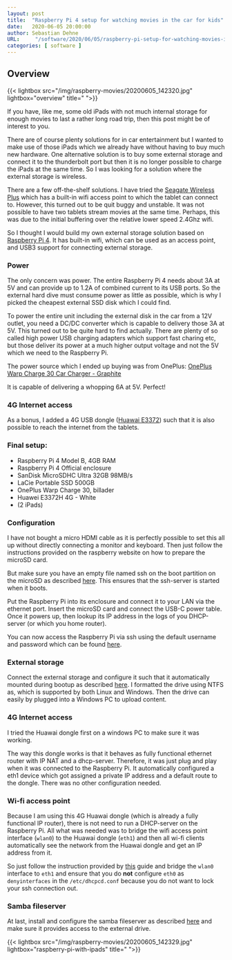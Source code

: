 ```yaml
---
layout: post
title:  "Raspberry Pi 4 setup for watching movies in the car for kids"
date:   2020-06-05 20:00:00
author: Sebastian Dehne
URL:     "/software/2020/06/05/raspberry-pi-setup-for-watching-movies-in-car.html"
categories: [ software ]
---
```


## Overview

{{< lightbox src="/img/raspberry-movies/20200605_142320.jpg" lightbox="overview" title=" ">}}

If you have, like me, some old iPads with not much internal storage for enough movies to last a rather long road trip,
then this post might be of interest to you. 

There are of course plenty solutions for in car entertainment but I wanted to make use of those iPads which we already have
without having to buy much new hardware. One alternative solution is to buy some external storage and connect it to the thunderbolt port
but then it is no longer possible to charge the iPads at the same time. So I was looking for a solution where the external storage
is wireless.

There are a few off-the-shelf solutions. I have tried the [Seagate Wireless Plus](https://www.seagate.com/gb/en/support/external-hard-drives/portable-hard-drives/wireless-plus/) which
has a built-in wifi access point to which the tablet can connect to. However, this turned out to be quit buggy and unstable. It
was not possible to have two tablets stream movies at the same time. Perhaps, this was due to the initial buffering over the
relative lower speed 2.4Ghz wifi.

So I thought I would build my own external storage solution based on [Raspberry Pi 4](https://www.raspberrypi.org/). It has
built-in wifi, which can be used as an access point, and USB3 support for connecting external storage. 

### Power
The only concern was power. The entire Raspberry Pi 4 needs about 3A at 5V and can provide up to 1.2A of combined current 
to its USB ports. So the external hard dive must consume power as little as possible, which is why I picked the cheapest 
external SSD disk which I could find.

To power the entire unit including the external disk in the car from a 12V outlet, you need a DC/DC converter which is 
capable to delivery those 3A at 5V. This turned out to be quite hard to find actually. There are plenty of so called high
power USB charging adapters which support fast charing etc, but those deliver its power at a much higher output voltage and
not the 5V which we need to the Raspberry Pi.

The power source which I ended up buying was from OnePlus: [OnePlus Warp Charge 30 Car Charger - Graphite](https://www.amazon.com/OnePlus-Charger-Oneplus-Quick-Charge/dp/B07SRKYNJ2)

It is capable of delivering a whopping 6A at 5V. Perfect!

### 4G Internet access
As a bonus, I added a 4G USB dongle ([Huawai E3372](https://consumer.huawei.com/en/routers/e3372/specs/)) such that it is also possible to reach the internet 
from the tablets.

### Final setup:
- Raspberry Pi 4 Model B, 4GB RAM
- Raspberry Pi 4 Official enclosure
- SanDisk MicroSDHC Ultra 32GB 98MB/s
- LaCie Portable SSD 500GB
- OnePlus Warp Charge 30, billader
- Huawei E3372H 4G - White
- (2 iPads)

### Configuration
I have not bought a micro HDMI cable as it is perfectly possible to set this all up without directly connecting a monitor and keyboard.
Then just follow the instructions provided on the raspberry website on how to prepare the microSD card. 

But make sure you have an empty file named ssh on the boot partition on the microSD as described [here](https://www.raspberrypi.org/documentation/remote-access/ssh/README.md). This ensures
that the ssh-server is started when it boots.

Put the Raspberry Pi into its enclosure and connect it to your LAN via the ethernet port. Insert the microSD card and connect the USB-C power table. 
Once it powers up, then lookup its IP address in the logs of you DHCP-server (or which you home router). 

You can now access the Raspberry Pi via ssh using the default username and password which can be found [here](https://www.raspberrypi.org/documentation/linux/usage/users.md).

### External storage
Connect the external storage and configure it such that it automatically mounted during bootup as described [here](https://www.raspberrypi.org/documentation/configuration/external-storage.md).
I formatted the drive using NTFS as, which is supported by both Linux and Windows. Then the drive can
easily by plugged into a Windows PC to upload content.

### 4G Internet access
I tried the Huawai dongle first on a windows PC to make sure it was working.

The way this dongle works is that it behaves as fully functional ethernet router with IP NAT and a dhcp-server. Therefore,
it was just plug and play when it was connected to the Raspberry Pi. It automatically configured a eth1 device
which got assigned a private IP address and a default route to the dongle. There was no other configuration needed.  

### Wi-fi access point
Because I am using this 4G Huawai dongle (which is already a fully functional IP  router), there is not need to run a 
DHCP-server on the Raspberry Pi. All what was needed was to bridge the wifi access point interface (`wlan0`) to the 
Huawai dongle (`eth1`) and then all wi-fi clients automatically see the network from the Huawai dongle and get an IP 
address from it.

So just follow the instruction provided by [this](https://www.raspberrypi.org/documentation/configuration/wireless/access-point-bridged.md) guide 
and bridge the `wlan0` interface to `eth1` and ensure that you do **not** configure `eth0` as `denyinterfaces` in the `/etc/dhcpcd.conf`
because you do not want to lock your ssh connection out.

### Samba fileserver
At last, install and configure the samba fileserver as described [here](https://magpi.raspberrypi.org/articles/samba-file-server) and make sure it provides access to the external drive.

{{< lightbox src="/img/raspberry-movies/20200605_142329.jpg" lightbox="raspberry-pi-with-ipads" title=" ">}}
